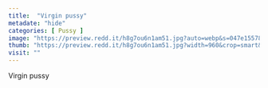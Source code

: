 ```yaml
---
title:  "Virgin pussy"
metadate: "hide"
categories: [ Pussy ]
image: "https://preview.redd.it/h8g7ou6n1am51.jpg?auto=webp&s=047e155780113253480b91db80a9514eebe17658"
thumb: "https://preview.redd.it/h8g7ou6n1am51.jpg?width=960&crop=smart&auto=webp&s=9e712c1defc603dcf5ccfa826e4e23434751fe95"
visit: ""
---
```

Virgin pussy
